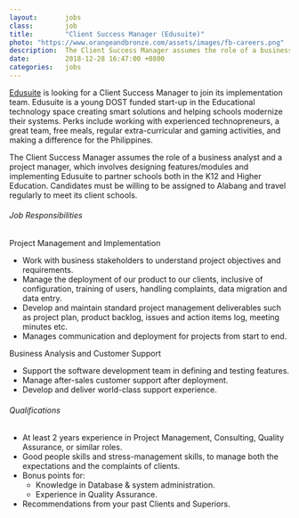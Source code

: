 ```yaml
---
layout:       jobs
class:        job
title:        "Client Success Manager (Edusuite)"
photo: "https://www.orangeandbronze.com/assets/images/fb-careers.png"
description:  The Client Success Manager assumes the role of a business analyst and a project manager, which involves designing features/modules and implementing Edusuite to partner schools both in the K12 and Higher Education. Candidates must be willing to be assigned to Alabang and travel regularly to meet its client schools.
date:         2018-12-28 16:47:00 +0800
categories:   jobs
---
```


[Edusuite](https://www.edusuite.asia) is looking for a Client Success Manager to join its implementation team. Edusuite is a young DOST funded start-up in the Educational technology space creating smart solutions and helping schools modernize their systems. Perks include working with experienced technopreneurs, a great team, free meals, regular extra-curricular and gaming activities, and making a difference for the Philippines.

The Client Success Manager assumes the role of a business analyst and a project manager, which involves designing features/modules and implementing Edusuite to partner schools both in the K12 and Higher Education. Candidates must be willing to be assigned to Alabang and travel regularly to meet its client schools.

###### Job Responsibilities

Project Management and Implementation

- Work with business stakeholders to understand project objectives and requirements.
- Manage the deployment of our product to our clients, inclusive of configuration, training of users, handling complaints, data migration and data entry.
- Develop and maintain standard project management deliverables such as project plan, product backlog, issues and action items log, meeting minutes etc.
- Manages communication and deployment for projects from start to end.

Business Analysis and Customer Support

- Support the software development team in defining and testing features.
- Manage after-sales customer support after deployment.
- Develop and deliver world-class support experience.

###### Qualifications

- At least 2 years experience in Project Management, Consulting, Quality Assurance, or similar roles.
- Good people skills and stress-management skills, to manage both the expectations and the complaints of clients.
- Bonus points for:
    - Knowledge in Database & system administration.
    - Experience in Quality Assurance​.
- Recommendations from your past Clients and Superiors​.
